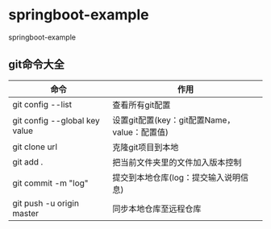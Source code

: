 # springboot-example
springboot-example

## git命令大全
| 命令                          | 作用                                         |
|-------------------------------|----------------------------------------------|
| git config --list             | 查看所有git配置                              |
| git config --global key value | 设置git配置(key：git配置Name，value：配置值) |
| git clone url                 | 克隆git项目到本地                            |
| git add .                     | 把当前文件夹里的文件加入版本控制             |
| git commit -m "log"           | 提交到本地仓库(log：提交输入说明信息)        |
| git push -u origin master     | 同步本地仓库至远程仓库                       |